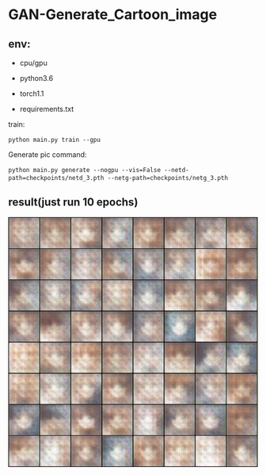 
GAN-Generate_Cartoon_image
=

env:
-
* cpu/gpu

* python3.6

* torch1.1

* requirements.txt

train:
    
    python main.py train --gpu 

Generate pic command:

    python main.py generate --nogpu --vis=False --netd-path=checkpoints/netd_3.pth --netg-path=checkpoints/netg_3.pth 
    
result(just run 10 epochs)
-
![pic](https://github.com/ReOneK/GAN-Generate_Cartoon_image/blob/master/result.png)
